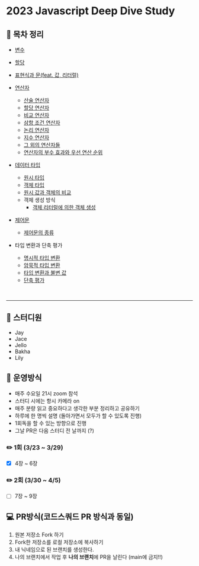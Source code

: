 # 2023 Javascript Deep Dive Study
## 📌 목차 정리

- [변수](https://github.com/jacenam/deepdive-squad--archive/blob/Jace/week1/variable.md)
- [할당](https://github.com/jacenam/deepdive-squad--archive/blob/Jace/week1/assignment.md)
- [표현식과 문(feat. 값, 리터럴)](https://github.com/jacenam/deepdive-squad--archive/blob/Jace/week1/expression%20%26%20statement(feat.%20value%2C%20literal).md)
- [연산자](https://github.com/jacenam/deepdive-squad--archive/blob/Jace/week2/operator%20intro.md)
  - [산술 연산자](https://github.com/jacenam/deepdive-squad--archive/blob/Jace/week2/arithmetic%20operator.md)
  - [할당 연산자](https://github.com/jacenam/deepdive-squad--archive/blob/Jace/week2/assignment%20operator.md)
  - [비교 연산자](https://github.com/jacenam/deepdive-squad--archive/blob/Jace/week2/comparison%20operator.md)
  - [삼항 조건 연산자](https://github.com/jacenam/deepdive-squad--archive/blob/Jace/week2/ternary%20operator.md)
  - [논리 연산자](https://github.com/jacenam/deepdive-squad--archive/blob/Jace/week2/logical%20operator.md)
  - [지수 연산자](https://github.com/jacenam/deepdive-squad--archive/blob/Jace/week2/exponentiation%20operator.md)
  - [그 외의 연산자들](https://github.com/jacenam/deepdive-squad--archive/blob/Jace/week2/other%20operators.md)
  - [연산자의 부수 효과와 우선 연산 순위](https://github.com/jacenam/deepdive-squad--archive/blob/Jace/week2/operator%20additional%20effect.md)

- [데이터 타입](https://github.com/jacenam/deepdive-squad--archive/blob/Jace/week1/primitive%20type.md)
  - [원시 타입](https://github.com/jacenam/WIL-archive/blob/main/Web%20Development/JS/JS%20Basics/Data%20Type/primitive%20type.md)
  - [객체 타입](https://github.com/jacenam/deepdive-squad--archive/blob/Jace/week1/object%20type.md)
  - [원시 값과 객체의 비교]()
  - 객체 생성 방식
    - [객체 리터럴에 의한 객체 생성]()

- [제어문](https://github.com/jacenam/WIL-archive/blob/main/Web%20Development/JS/JS%20Basics/Control%20Flow/control%20flow%20statement%20intro.md)
  - [제어문의 종류](https://github.com/jacenam/WIL-archive/blob/main/Web%20Development/JS/JS%20Basics/Control%20Flow/control%20flow%20statements.md)

- 타입 변환과 단축 평가
  - [명시적 타입 변환](https://github.com/jacenam/WIL-archive/blob/main/Web%20Development/JS/JS%20Basics/Coercion%20%26%20Short-circuit/explicit%20coercion.md)
  - [암묵적 타입 변환](https://github.com/jacenam/WIL-archive/blob/main/Web%20Development/JS/JS%20Basics/Coercion%20%26%20Short-circuit/implicit%20coercion.md)
  - [타입 변환과 불변 값](https://github.com/jacenam/WIL-archive/blob/main/Web%20Development/JS/JS%20Basics/Coercion%20%26%20Short-circuit/type%20casting%20%26%20immutable%20value.md)
  - [단축 평가](https://github.com/jacenam/WIL-archive/blob/main/Web%20Development/JS/JS%20Basics/Coercion%20%26%20Short-circuit/short-circuit%20evaluation.md)


<br>

***

## 🥚 스터디원

- Jay
- Jace
- Jello
- Bakha
- Lily

## 📝 운영방식
- 매주 수요일 21시 zoom 참석
- 스터디 시에는 항시 카메라 on
- 매주 분량 읽고 중요하다고 생각한 부분 정리하고 공유하기
- 하루에 한 명씩 설명 (돌아가면서 모두가 할 수 있도록 진행)
- 1회독을 할 수 있는 방향으로 진행
- 그날 PR은 다음 스터디 전 날까지 (?)

### ✏️ 1회 (3/23 ~ 3/29)
- [x] 4장 ~ 6장
### ✏️ 2회 (3/30 ~ 4/5)
- [ ] 7장 ~ 9장


## 💻 PR방식(코드스쿼드 PR 방식과 동일)
1. 원본 저장소 Fork 하기
2. Fork한 저장소를 로컬 저장소에 복사하기
3. 내 닉네임으로 된 브랜치를 생성한다.
4. 나의 브랜치에서 작업 후 **나의 브랜치**에 PR을 날린다 (main에 금지!!)
